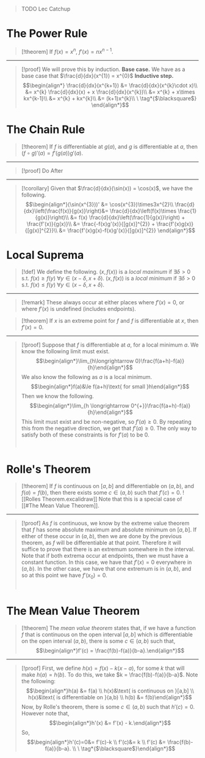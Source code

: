 >TODO Lec Catchup

# The Power Rule
>[!theorem]
>If $f(x) = x^n$, $f'(x) = nx^{n-1}$.
---
>[!proof]
>We will prove this by induction.
>**Base case.**
>We have as a base case that $\frac{d}{dx}(x^{1}) = x^{0}$
>**Inductive step.**
>$$\begin{align*}
\frac{d}{dx}(x^{k+1}) &= \frac{d}{dx}(x^{k}\cdot x)\\
&= x^{k} \frac{d}{dx}(x) + x \frac{d}{dx}(x^{k})\\
&= x^{k} + x\times kx^{k-1}\\
&= x^{k} + kx^{k}\\
&= (k+1)x^{k}\\
\ \tag*{$\blacksquare$}
\end{align*}$$

# The Chain Rule
>[!theorem]
>If $f$ is differentiable at $g(a)$, and $g$ is differentiable at $a$, then $(f\circ g)'(a) = f'(g(a))g'(a)$.
---
>[!proof]
>Do After
---
>[!corollary]
>Given that $\frac{d}{dx}(\sin(x)) = \cos(x)$, we have the following.
>$$\begin{align*}(\sin(x^{3}))' &= \cos(x^{3})\times3x^{2}\\
\frac{d}{dx}\left(\frac{f(x)}{g(x)}\right)&= \frac{d}{dx}\left(f(x)\times \frac{1}{g(x)}\right)\\
&= f(x) \frac{d}{dx}\left(\frac{1}{g(x)}\right) + \frac{f'(x)}{g(x)}\\
&= \frac{-f(x)g'(x)}{[g(x)]^{2}} + \frac{f'(x)g(x)}{[g(x)]^{2}}\\
&= \frac{f'(x)g(x)-f(x)g'(x)}{[g(x)]^{2}}
\end{align*}$$

# Local Suprema
>[!def]
>We define the following.
>$(x,f(x))$ is a *local maximum* if $\exists \delta>0\text{ s.t. }f(x)\ge f(y)\ \forall y\in(x-\delta, x+\delta)$.
>$(x,f(x))$ is a *local minimum* if $\exists \delta>0\text{ s.t. }f(x)\le f(y)\ \forall y\in (x-\delta, x+\delta)$.
---
>[!remark]
>These always occur at either places where $f'(x)=0$, or where $f'(x)$ is undefined (includes endpoints).

>[!theorem]
>If $x$ is an extreme point for $f$ and $f$ is differentiable at $x$, then $f'(x)=0$.
---
>[!proof]
>Suppose that $f$ is differentiable at $a$, for a local minimum $a$. We know the following limit must exist.
>$$\begin{align*}\lim_{h\longrightarrow 0}\frac{f(a+h)-f(a)}{h}\end{align*}$$
>We also know the following as $a$ is a local minimum.
>$$\begin{align*}f(a)&\le f(a+h)\text{ for small }h\end{align*}$$
>Then we know the following.
>$$\begin{align*}\lim_{h \longrightarrow 0^{+}}\frac{f(a+h)-f(a)}{h}\end{align*}$$
>This limit must exist and be non-negative, so $f'(a)\ge0$.
>By repeating this from the negative direction, we get that $f'(a)\ge 0$.
>The only way to satisfy both of these constraints is for $f'(a)$ to be $0$.
>$$\ \tag*{$\blacksquare$}$$

# Rolle's Theorem
>[!theorem]
>If $f$ is continuous on $[a,b]$ and differentiable on $(a,b)$, and $f(a)=f(b)$, then there exists some $c\in(a,b)$ such that $f'(c)=0$.
>![[Rolles Theorem.excalidraw]]
>Note that this is a special case of [[#The Mean Value Theorem]].
---
>[!proof]
>As $f$ is continuous, we know by the extreme value theorem that $f$ has some absolute maximum and absolute minimum on $[a,b]$.
>If either of these occur in $(a,b)$, then we are done by the previous theorem, as $f$ will be differentiable at that point. Therefore it will suffice to prove that there is an extremum somewhere in the interval.
>Note that if both extrema occur at endpoints, then we must have a constant function. In this case, we have that $f'(x)=0$ everywhere in $(a,b)$.
>In the other case, we have that one extremum is in $(a,b)$, and so at this point we have $f'(x_{0})=0$.
>$$\ \tag*{$\blacksquare$}$$
# The Mean Value Theorem
>[!theorem]
>The *mean value theorem* states that, if we have a function $f$ that is continuous on the open interval $[a,b]$ which is differentiable on the open interval $(a,b)$, there is some $c\in(a,b)$ such that,
>$$\begin{align*}f'(c) = \frac{f(b)-f(a)}{b-a}.\end{align*}$$
---
>[!proof]
>First, we define $h(x) = f(x)-k(x-a)$, for some $k$ that will make $h(a)=h(b)$. To do this, we take $k = \frac{f(b)-f(a)}{b-a}$.
>Note the following:
>$$\begin{align*}h(a) &= f(a) \\ h(x)&\text{ is continuous on }[a,b] \\ h(x)&\text{ is differentiable on }(a,b) \\ h(b) &= f(b)\end{align*}$$
>Now, by Rolle's theorem, there is some $c\in(a,b)$ such that $h'(c)=0$.
>However note that,
>$$\begin{align*}h'(x) &= f'(x) - k.\end{align*}$$
>So,
>$$\begin{align*}h'(c)=0&= f'(c)-k \\ f'(c)&= k \\ f'(c) &= \frac{f(b)-f(a)}{b-a}. \\ \ \tag*{$\blacksquare$}\end{align*}$$



